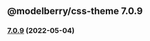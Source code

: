 ## @modelberry/css-theme 7.0.9

### [7.0.9](https://github.com/modelberry/sites/compare/7.0.8...7.0.9) (2022-05-04)


